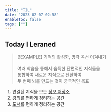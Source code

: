 ```yaml
---
title: "TIL"
date: "2023-02-07 02:58"
enableToc: false
tags: [""]
---
```


## Today I Leraned

> [!EXAMPLE] 기억의 활성화, 망각 곡선 이겨내기 <br>
> <br>
> 여러 학습을 통해서 습득한 단편적인 지식들을 <br>
> 통합하여 새로운 지식으로 전환하여 <br>
> 두 번째 뇌를 만드는 것이 궁극적인 목표


1. 연결된 지식을 보는 [정보 저장소](notes/TIL/brain/brain)
2. [강의](notes/TIL/lecture/lecture)를 편하게 정리하는 공간
3. [도서](notes/TIL/book/book)를 편하게 정리하는 공간
